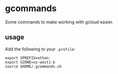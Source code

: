 # gcommands

Some commands to make working with gcloud easier.

## usage

Add the following to your `.profile`:

```
export GPREFIX=ethan-
export GZONE=us-west1-b
source $HOME/.gcommands.sh
```
